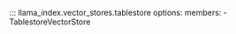 ::: llama_index.vector_stores.tablestore
    options:
      members:
        - TablestoreVectorStore
